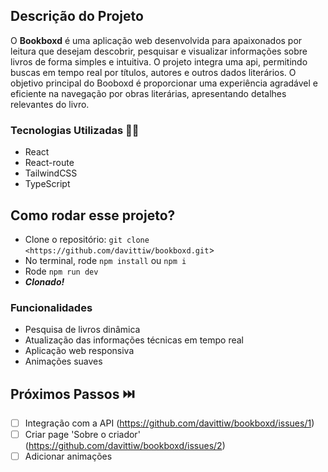 ## Descrição do Projeto
O **Bookboxd** é uma aplicação web desenvolvida para apaixonados por leitura que desejam descobrir, pesquisar e visualizar informações sobre livros de forma simples e intuitiva. O projeto integra uma api, permitindo buscas em tempo real por títulos, autores e outros dados literários. O objetivo principal do Booboxd é proporcionar uma experiência agradável e eficiente na navegação por obras literárias, apresentando detalhes relevantes do livro.

### Tecnologias Utilizadas 👨‍💻
- React
- React-route
- TailwindCSS
- TypeScript

## Como rodar esse projeto? 
- Clone o repositório: `git clone <https://github.com/davittiw/bookboxd.git`>
- No terminal, rode `npm install` ou `npm i`
- Rode `npm run dev`
- ***Clonado!***

### Funcionalidades
- Pesquisa de livros dinâmica
- Atualização das informações técnicas em tempo real
- Aplicação web responsiva
- Animações suaves

## Próximos Passos ⏭️
- [ ] Integração com a API (https://github.com/davittiw/bookboxd/issues/1)
- [ ] Criar page 'Sobre o criador' (https://github.com/davittiw/bookboxd/issues/2)
- [ ] Adicionar animações
